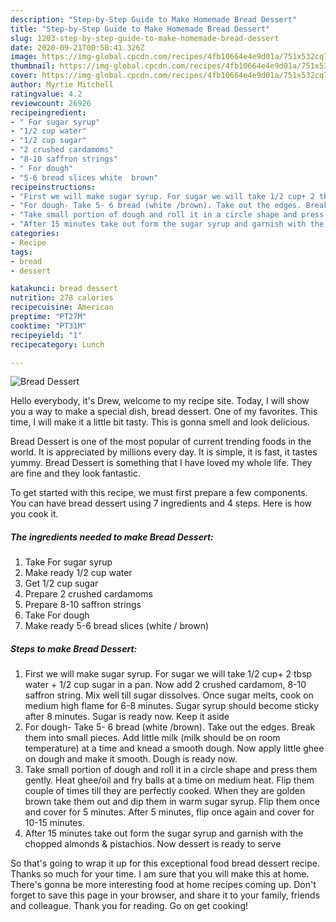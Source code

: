 ```yaml
---
description: "Step-by-Step Guide to Make Homemade Bread Dessert"
title: "Step-by-Step Guide to Make Homemade Bread Dessert"
slug: 1203-step-by-step-guide-to-make-homemade-bread-dessert
date: 2020-09-21T00:58:41.326Z
image: https://img-global.cpcdn.com/recipes/4fb10664e4e9d01a/751x532cq70/bread-dessert-recipe-main-photo.jpg
thumbnail: https://img-global.cpcdn.com/recipes/4fb10664e4e9d01a/751x532cq70/bread-dessert-recipe-main-photo.jpg
cover: https://img-global.cpcdn.com/recipes/4fb10664e4e9d01a/751x532cq70/bread-dessert-recipe-main-photo.jpg
author: Myrtie Mitchell
ratingvalue: 4.2
reviewcount: 26926
recipeingredient:
- " For sugar syrup"
- "1/2 cup water"
- "1/2 cup sugar"
- "2 crushed cardamoms"
- "8-10 saffron strings"
- " For dough"
- "5-6 bread slices white  brown"
recipeinstructions:
- "First we will make sugar syrup. For sugar we will take 1/2 cup+ 2 tbsp water + 1/2 cup sugar in a pan. Now add 2 crushed cardamom, 8-10 saffron string. Mix well till sugar dissolves. Once sugar melts, cook on medium high flame for 6-8 minutes. Sugar syrup should become sticky after 8 minutes. Sugar is ready now. Keep it aside"
- "For dough- Take 5- 6 bread (white /brown). Take out the edges. Break them into small pieces. Add little milk (milk should be on room temperature) at a time and knead a smooth dough. Now apply little ghee on dough and make it smooth. Dough is ready now."
- "Take small portion of dough and roll it in a circle shape and press them gently. Heat ghee/oil and fry balls at a time on medium heat. Flip them couple of times till they are perfectly cooked. When they are golden brown take them out and dip them in warm sugar syrup. Flip them once and cover for 5 minutes. After 5 minutes, flip once again and cover for 10-15 minutes."
- "After 15 minutes take out form the sugar syrup and garnish with the chopped almonds &amp; pistachios. Now dessert is ready to serve"
categories:
- Recipe
tags:
- bread
- dessert

katakunci: bread dessert 
nutrition: 278 calories
recipecuisine: American
preptime: "PT27M"
cooktime: "PT31M"
recipeyield: "1"
recipecategory: Lunch

---
```



![Bread Dessert](https://img-global.cpcdn.com/recipes/4fb10664e4e9d01a/751x532cq70/bread-dessert-recipe-main-photo.jpg)

Hello everybody, it's Drew, welcome to my recipe site. Today, I will show you a way to make a special dish, bread dessert. One of my favorites. This time, I will make it a little bit tasty. This is gonna smell and look delicious.

Bread Dessert is one of the most popular of current trending foods in the world. It is appreciated by millions every day. It is simple, it is fast, it tastes yummy. Bread Dessert is something that I have loved my whole life. They are fine and they look fantastic.




To get started with this recipe, we must first prepare a few components. You can have bread dessert using 7 ingredients and 4 steps. Here is how you cook it.

<!--inarticleads1-->

##### The ingredients needed to make Bread Dessert:

1. Take  For sugar syrup
1. Make ready 1/2 cup water
1. Get 1/2 cup sugar
1. Prepare 2 crushed cardamoms
1. Prepare 8-10 saffron strings
1. Take  For dough
1. Make ready 5-6 bread slices (white / brown)




<!--inarticleads2-->

##### Steps to make Bread Dessert:

1. First we will make sugar syrup. For sugar we will take 1/2 cup+ 2 tbsp water + 1/2 cup sugar in a pan. Now add 2 crushed cardamom, 8-10 saffron string. Mix well till sugar dissolves. Once sugar melts, cook on medium high flame for 6-8 minutes. Sugar syrup should become sticky after 8 minutes. Sugar is ready now. Keep it aside
1. For dough- Take 5- 6 bread (white /brown). Take out the edges. Break them into small pieces. Add little milk (milk should be on room temperature) at a time and knead a smooth dough. Now apply little ghee on dough and make it smooth. Dough is ready now.
1. Take small portion of dough and roll it in a circle shape and press them gently. Heat ghee/oil and fry balls at a time on medium heat. Flip them couple of times till they are perfectly cooked. When they are golden brown take them out and dip them in warm sugar syrup. Flip them once and cover for 5 minutes. After 5 minutes, flip once again and cover for 10-15 minutes.
1. After 15 minutes take out form the sugar syrup and garnish with the chopped almonds &amp; pistachios. Now dessert is ready to serve




So that's going to wrap it up for this exceptional food bread dessert recipe. Thanks so much for your time. I am sure that you will make this at home. There's gonna be more interesting food at home recipes coming up. Don't forget to save this page in your browser, and share it to your family, friends and colleague. Thank you for reading. Go on get cooking!
